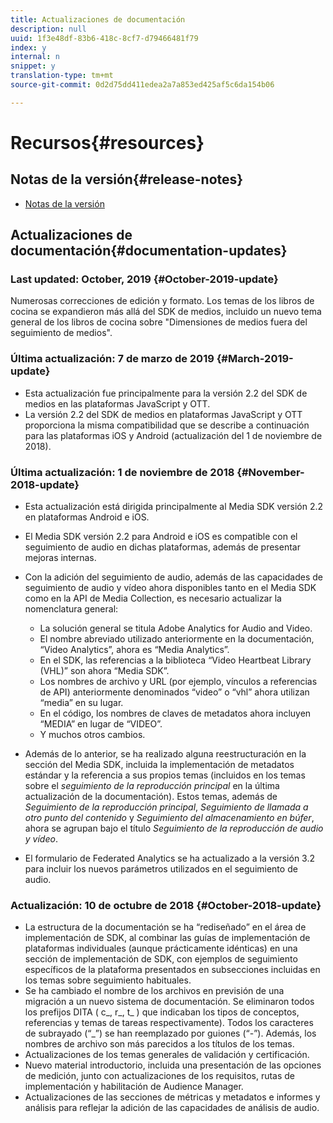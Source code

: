 ```yaml
---
title: Actualizaciones de documentación
description: null
uuid: 1f3e48df-83b6-418c-8cf7-d79466481f79
index: y
internal: n
snippet: y
translation-type: tm+mt
source-git-commit: 0d2d75dd411edea2a7a853ed425af5c6da154b06

---
```



# Recursos{#resources}

## Notas de la versión{#release-notes}

* [Notas de la versión](https://docs.adobe.com/content/help/en/release-notes/experience-cloud/current.html)

## Actualizaciones de documentación{#documentation-updates}

### Last updated: October, 2019 {#October-2019-update}

Numerosas correcciones de edición y formato.
Los temas de los libros de cocina se expandieron más allá del SDK de medios, incluido un nuevo tema general de los libros de cocina sobre "Dimensiones de medios fuera del seguimiento de medios".


### Última actualización: 7 de marzo de 2019 {#March-2019-update}

* Esta actualización fue principalmente para la versión 2.2 del SDK de medios en las plataformas JavaScript y OTT.
* La versión 2.2 del SDK de medios en plataformas JavaScript y OTT proporciona la misma compatibilidad que se describe a continuación para las plataformas iOS y Android (actualización del 1 de noviembre de 2018).

### Última actualización: 1 de noviembre de 2018 {#November-2018-update}

* Esta actualización está dirigida principalmente al Media SDK versión 2.2 en plataformas Android e iOS.
* El Media SDK versión 2.2 para Android e iOS es compatible con el seguimiento de audio en dichas plataformas, además de presentar mejoras internas.
* Con la adición del seguimiento de audio, además de las capacidades de seguimiento de audio y vídeo ahora disponibles tanto en el Media SDK como en la API de Media Collection, es necesario actualizar la nomenclatura general:

   * La solución general se titula Adobe Analytics for Audio and Video.
   * El nombre abreviado utilizado anteriormente en la documentación, “Video Analytics”, ahora es “Media Analytics”.
   * En el SDK, las referencias a la biblioteca “Video Heartbeat Library (VHL)” son ahora “Media SDK”.
   * Los nombres de archivo y URL (por ejemplo, vínculos a referencias de API) anteriormente denominados “video” o “vhl” ahora utilizan “media” en su lugar.
   * En el código, los nombres de claves de metadatos ahora incluyen “MEDIA” en lugar de “VIDEO”.
   * Y muchos otros cambios.

* Además de lo anterior, se ha realizado alguna reestructuración en la sección del Media SDK, incluida la implementación de metadatos estándar y la referencia a sus propios temas (incluidos en los temas sobre el *seguimiento de la reproducción principal* en la última actualización de la documentación). Estos temas, además de *Seguimiento de la reproducción principal*, *Seguimiento de llamada a otro punto del contenido* y *Seguimiento del almacenamiento en búfer*, ahora se agrupan bajo el título *Seguimiento de la reproducción de audio y vídeo*.

* El formulario de Federated Analytics se ha actualizado a la versión 3.2 para incluir los nuevos parámetros utilizados en el seguimiento de audio.

### Actualización: 10 de octubre de 2018 {#October-2018-update}

* La estructura de la documentación se ha “rediseñado” en el área de implementación de SDK, al combinar las guías de implementación de plataformas individuales (aunque prácticamente idénticas) en una sección de implementación de SDK, con ejemplos de seguimiento específicos de la plataforma presentados en subsecciones incluidas en los temas sobre seguimiento habituales.
* Se ha cambiado el nombre de los archivos en previsión de una migración a un nuevo sistema de documentación. Se eliminaron todos los prefijos DITA ( c_, r_, t_ ) que indicaban los tipos de conceptos, referencias y temas de tareas respectivamente). Todos los caracteres de subrayado (“_”) se han reemplazado por guiones (“-”). Además, los nombres de archivo son más parecidos a los títulos de los temas.
* Actualizaciones de los temas generales de validación y certificación.
* Nuevo material introductorio, incluida una presentación de las opciones de medición, junto con actualizaciones de los requisitos, rutas de implementación y habilitación de Audience Manager.
* Actualizaciones de las secciones de métricas y metadatos e informes y análisis para reflejar la adición de las capacidades de análisis de audio.
